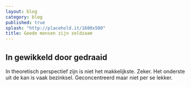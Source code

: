 ```yaml
---
layout: blog
category: blog
published: true
splash: "http://placehold.it/1600x500"
title: Goede mensen zijn zeldzaam
---
```


## In gewikkeld door gedraaid ##
In theoretisch perspectief zijn is niet het makkelijkste. Zeker. Het onderste uit de kan is vaak bezinksel. Geconcentreerd maar niet per se lekker.